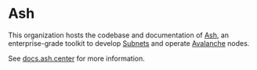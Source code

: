 # Ash

This organization hosts the codebase and documentation of [Ash](https://linktr.ee/ash.center), an enterprise-grade toolkit to develop [Subnets](https://docs.avax.network/subnets) and operate [Avalanche](https://avax.network) nodes.

See [docs.ash.center](https://docs.ash.center) for more information.
